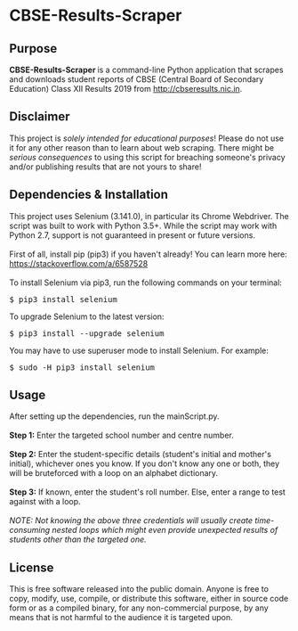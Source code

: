 # CBSE-Results-Scraper

## Purpose
<strong> CBSE-Results-Scraper </strong> is a command-line Python application that scrapes and downloads student reports of CBSE (Central Board of Secondary Education) Class XII Results 2019 from http://cbseresults.nic.in. 

## Disclaimer
This project is <em>solely intended for educational purposes</em>! Please do not use it for any other reason than to learn about web scraping. There might be <em>serious consequences</em> to using this script for breaching someone's privacy and/or publishing results that are not yours to share!

## Dependencies & Installation
This project uses Selenium (3.141.0), in particular its Chrome Webdriver. The script was built to work with Python 3.5+. While the script may work with Python 2.7, support is not guaranteed in present or future versions. 
<br/><br/>First of all, install pip (pip3) if you haven't already! You can learn more here: https://stackoverflow.com/a/6587528
<br/><br/>To install Selenium via pip3, run the following commands on your terminal:
<pre>$ pip3 install selenium</pre>
To upgrade Selenium to the latest version:
<pre>$ pip3 install --upgrade selenium</pre>
You may have to use superuser mode to install Selenium. For example:
<pre>$ sudo -H pip3 install selenium</pre>

## Usage
After setting up the dependencies, run the mainScript.py. 
<br/><br/>
<strong>Step 1:</strong> Enter the targeted school number and centre number.
<br/><br/>
<strong>Step 2:</strong> Enter the student-specific details (student's initial and mother's initial), whichever ones you know. If you don't know any one or both, they will be bruteforced with a loop on an alphabet dictionary.
<br/><br/>
<strong>Step 3:</strong> If known, enter the student's roll number. Else, enter a range to test against with a loop.
<br/><br/>
<em>NOTE: Not knowing the above three credentials will usually create time-consuming nested loops which might even provide unexpected results of students other than the targeted one. </em>

## License
This is free software released into the public domain. Anyone is free to copy, modify, use, compile, or distribute this software, either in source code form or as a compiled binary, for any non-commercial purpose, by any means that is not harmful to the audience it is targeted upon.
